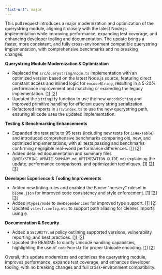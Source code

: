 ```yaml
---
"fast-url": major
---
```


This pull request introduces a major modernization and optimization of the querystring module, aligning it closely with the latest Node.js implementation while improving performance, expanding test coverage, and enhancing developer tooling and documentation. The update brings a faster, more consistent, and fully cross-environment compatible querystring implementation, with comprehensive benchmarks and no breaking changes.

**Querystring Module Modernization & Optimization**
- Replaced the `src/querystring/node.ts` implementation with an optimized version based on the latest Node.js source, featuring direct constant access and inlined logic for `encodeString`, resulting in a 5-20% performance improvement and matching or exceeding the legacy implementation. [[1]](diffhunk://#diff-0453925e3cc7ea1788c0b323ed15f500ac460437a2b1d6d7b913579f33ea274fR1-R120) [[2]](diffhunk://#diff-a2a171449d862fe29692ce031981047d7ab755ae7f84c707aef80701b3ea0c80L1-R1)
- Updated the `stringify` function to use the new `encodeString` and improved primitive handling for efficient query string serialization.
- Refactored imports in `src/index.ts` to use the new querystring path, ensuring all code uses the updated implementation.

**Testing & Benchmarking Enhancements**
- Expanded the test suite to 95 tests (including new tests for `isHexTable`) and introduced comprehensive benchmarks comparing old, new, and optimized implementations, with all tests passing and benchmarks confirming negligible real-world performance differences. [[1]](diffhunk://#diff-b1255cb5753ee281e39df01d1270d6b0bdad8fa4dd0476d53e278280f4ffa8d1R1-R119) [[2]](diffhunk://#diff-14e40eac46f8bc6dc4729aa2106d6980ef015e09358a51d4649e6243ff738357R1-R25)
- Added detailed documentation and summary files (`QUERYSTRING_UPDATE_SUMMARY.md`, `OPTIMIZATION_GUIDE.md`) explaining the update, performance comparisons, and optimization techniques. [[1]](diffhunk://#diff-b1255cb5753ee281e39df01d1270d6b0bdad8fa4dd0476d53e278280f4ffa8d1R1-R119) [[2]](diffhunk://#diff-059db6f886c62bfbe786f10ebcd4dace1c268a8df5f97249ae234e7a0e780202R1-R169) [[3]](diffhunk://#diff-14e40eac46f8bc6dc4729aa2106d6980ef015e09358a51d4649e6243ff738357R1-R25)

**Developer Experience & Tooling Improvements**
- Added new linting rules and enabled the Biome "nursery" ruleset in `biome.json` for improved code consistency and style enforcement. [[1]](diffhunk://#diff-2bc8a1f5e9380d5a187a4e90f11b4dd36c3abad6aea44c84be354a4f44cdec55L24-R42) [[2]](diffhunk://#diff-2bc8a1f5e9380d5a187a4e90f11b4dd36c3abad6aea44c84be354a4f44cdec55R52-R58) [[3]](diffhunk://#diff-14e40eac46f8bc6dc4729aa2106d6980ef015e09358a51d4649e6243ff738357R1-R25)
- Added `@types/node` to `devDependencies` for improved type support. [[1]](diffhunk://#diff-7ae45ad102eab3b6d7e7896acd08c427a9b25b346470d7bc6507b6481575d519L39-R44) [[2]](diffhunk://#diff-14e40eac46f8bc6dc4729aa2106d6980ef015e09358a51d4649e6243ff738357R1-R25)
- Updated `vitest.config.mts` to support path aliasing for cleaner imports using `@`.

**Documentation & Security**
- Added a `SECURITY.md` policy outlining supported versions, vulnerability reporting, and best practices. [[1]](diffhunk://#diff-f6ed156e4bf5c791680662464b94ea5d753f219ee816b385f67870e2c0d7d4c7R1-R84) [[2]](diffhunk://#diff-14e40eac46f8bc6dc4729aa2106d6980ef015e09358a51d4649e6243ff738357R1-R25)
- Updated the README to clarify Unicode handling capabilities, highlighting the use of `codePointAt` for proper Unicode encoding. [[1]](diffhunk://#diff-b335630551682c19a781afebcf4d07bf978fb1f8ac04c6bf87428ed5106870f5R19) [[2]](diffhunk://#diff-14e40eac46f8bc6dc4729aa2106d6980ef015e09358a51d4649e6243ff738357R1-R25)

Overall, this update modernizes and optimizes the querystring module, improves performance, expands test coverage, and enhances developer tooling, with no breaking changes and full cross-environment compatibility.
